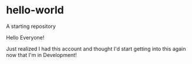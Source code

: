 # hello-world
A starting repository


Hello Everyone!

Just realized I had this account and thought I'd start getting into this again now that I'm in Development!
